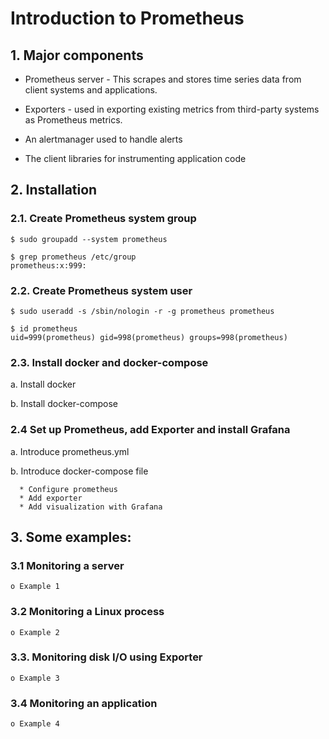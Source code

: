 # Introduction to Prometheus

## 1. Major components

* Prometheus server - This scrapes and stores time series data from client systems and applications.

* Exporters - used in exporting existing metrics from third-party systems as Prometheus metrics.

* An alertmanager used to handle alerts

* The client libraries for instrumenting application code

## 2. Installation

### 2.1. Create Prometheus system group
    $ sudo groupadd --system prometheus

    $ grep prometheus /etc/group
    prometheus:x:999:
 
### 2.2. Create Prometheus system user
    $ sudo useradd -s /sbin/nologin -r -g prometheus prometheus

    $ id prometheus
    uid=999(prometheus) gid=998(prometheus) groups=998(prometheus)
 
### 2.3. Install docker and docker-compose
  a. Install docker

  b. Install docker-compose

### 2.4 Set up Prometheus, add Exporter and install Grafana
  a. Introduce prometheus.yml

  b. Introduce docker-compose file
  
      * Configure prometheus
      * Add exporter
      * Add visualization with Grafana

## 3. Some examples:

### 3.1 Monitoring a server
    o Example 1

### 3.2 Monitoring a Linux process
    o Example 2

### 3.3. Monitoring disk I/O using Exporter
    o Example 3

### 3.4 Monitoring an application
    o Example 4


      
